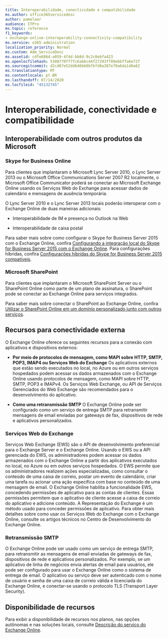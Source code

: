 ```yaml
---
title: Interoperabilidade, conectividade e compatibilidade
ms.author: office365servicedesc
author: pamelaar
audience: ITPro
ms.topic: reference
f1_keywords:
- exchange-online-interoperability-connectivity-compatibility
ms.service: o365-administration
localization_priority: Normal
ms.custom: Adm_ServiceDesc
ms.assetid: cdfe686d-a059-4f4d-bb8d-9c2c0ebfa423
ms.openlocfilehash: 5308770ff7fc6ab6c44f27293ff89ebbffa6e72f
ms.sourcegitcommit: d2cd67e52dd646b68bfbfd8a387e70a6da140a62
ms.translationtype: MT
ms.contentlocale: pt-BR
ms.lasthandoff: 07/14/2020
ms.locfileid: "45132745"
---
```

# <a name="interoperability-connectivity-and-compatibility"></a>Interoperabilidade, conectividade e compatibilidade

## <a name="interoperability-with-other-microsoft-products"></a>Interoperabilidade com outros produtos da Microsoft

### <a name="skype-for-business-online"></a>Skype for Business Online

Para clientes que implantaram o Microsoft Lync Server 2010, o Lync Server 2013 ou o Microsoft Office Communications Server 2007 R2 localmente, o Microsoft Office Communicator poderá se conectar ao Microsoft Exchange Online usando os Serviços Web do Exchange para acessar dados de calendário e mensagens de ausência temporária.
  
O Lync Server 2010 e o Lync Server 2013 locais poderão interoperar com o Exchange Online de duas maneiras adicionais:
  
- Interoperabilidade de IM e presença no Outlook na Web
    
- Interoperabilidade de caixa postal
    
Para saber mais sobre como configurar o Skype for Business Server 2015 com o Exchange Online, confira [Configurando a integração local do Skype for Business Server 2015 com o Exchange Online](https://go.microsoft.com/fwlink/p/?LinkId=271804). Para configurações híbridas, confira [Configurações híbridas do Skype for Business Server 2015 compatíveis](https://go.microsoft.com/fwlink/?LinkID=513084).
  
### <a name="microsoft-sharepoint"></a>Microsoft SharePoint

Para clientes que implantaram o Microsoft SharePoint Server ou o SharePoint Online como parte de um plano de assinatura, o SharePoint pode se conectar ao Exchange Online para serviços integrados.
  
Para saber mais sobre conectar o SharePoint ao Exchange Online, confira [Utilizar o SharePoint Online em um domínio personalizado junto com outros serviços](https://go.microsoft.com/fwlink/?LinkId=271805).
  
## <a name="features-for-external-connectivity"></a>Recursos para conectividade externa

O Exchange Online oferece os seguintes recursos para a conexão com aplicativos e dispositivos externos:
  
- **Por meio de protocolos de mensagem, como MAPI sobre HTTP, SMTP, POP3, IMAP4 ou Serviços Web do Exchange** Os aplicativos externos que estão sendo executados no local, no Azure ou em outros serviços hospedados podem acessar os dados armazenados com o Exchange Online usando protocolos de mensagem, como MAPI sobre HTTP, SMTP, POP3 e IMAPv4. Os Serviços Web Exchange, ou API de Serviços Gerenciados do Web Exchange são recomendados para o desenvolvimento do aplicativo. 
    
- **Como uma retransmissão SMTP** O Exchange Online pode ser configurado como um serviço de entrega SMTP para retransmitir mensagens de email enviadas por gateways de fax, dispositivos de rede e aplicativos personalizados. 
    
### <a name="exchange-web-services"></a>Serviços Web do Exchange

Serviços Web Exchange (EWS) são o API de desenvolvimento preferencial para o Exchange Server e o Exchange Online. Usando o EWS ou a API gerenciada do EWS, os administradores podem acessar os dados armazenados com o Exchange Online a partir dos aplicativos executados no local, no Azure ou em outros serviços hospedados. O EWS permite que os administradores realizem ações especializadas, como consultar o conteúdo de uma caixa de correio, postar um evento de calendário, criar uma tarefa ou acionar uma ação específica com base no conteúdo de uma mensagem de email. O Exchange Online habilita a funcionalidade EWS, concedendo permissões de aplicativo para as contas de clientes. Essas permissões permitem que o aplicativo de cliente acesse a caixa de correio do aplicativo e adicione conteúdo. A Representação do Exchange é um método usado para conceder permissões de aplicativo. Para obter mais detalhes sobre como usar os Serviços Web do Exchange com o Exchange Online, consulte os artigos técnicos no Centro de Desenvolvimento do Exchange Online.
  
### <a name="smtp-relay"></a>Retransmissão SMTP

O Exchange Online pode ser usado como um serviço de entrega SMTP, para retransmitir as mensagens de email enviadas de gateways de fax, dispositivos de rede e aplicativos personalizados. Por exemplo, se um aplicativo de linha de negócios envia alertas de email para usuários, ele pode ser configurado para usar o Exchange Online como o sistema de entrega de email. O aplicativo ou serviço deve ser autenticado com o nome de usuário e senha de uma caixa de correio válida e licenciada do Exchange Online, e conectar-se usando o protocolo TLS (Transport Layer Security).
  
## <a name="feature-availability"></a>Disponibilidade de recursos

Para exibir a disponibilidade de recursos nos planos, nas opções autônomas e nas soluções locais, consulte [Descrição do serviço do Exchange Online](exchange-online-service-description.md).
  

